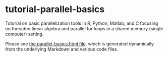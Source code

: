 # tutorial-parallel-basics
Tutorial on basic parallelization tools in R, Python, Matlab, and C focusing on threaded linear algebra and parallel for loops in a shared memory (single computer) setting.

Please see [the parallel-basics.html file](https://htmlpreview.github.io/?https://github.com/berkeley-scf/tutorial-parallel-basics/blob/master/parallel-basics.html), which is generated dynamically from the underlying Markdown and various code files. 
